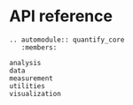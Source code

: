 # API reference

```{eval-rst}
.. automodule:: quantify_core
   :members:
```

```{toctree}
analysis
data
measurement
utilities
visualization
```


